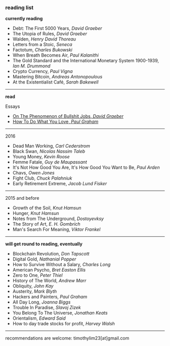### reading list


**currently reading**
- Debt: The First 5000 Years, _David Graeber_
- The Utopia of Rules, _David Graeber_
- Walden, _Henry David Thoreau_
- Letters from a Stoic, _Seneca_
- Factotum, _Charles Bukowski_
- When Breath Becomes Air, _Paul Kalanithi_
- The Gold Standard and the International Monetary System 1900-1939, _Ian M. Drummond_
- Crypto Currency, _Paul Vigna_
- Mastering Bitcoin, _Andreas Antonopoulous_
- At the Existentialist Café, _Sarah Bakewell_

---

**read**

Essays
- [On The Phenomenon of Bullshit Jobs, _David
  Graeber_](http://strikemag.org/bullshit-jobs/)
- [How To Do What You Love, _Paul Graham_](http://www.paulgraham.com/love.html)

---

2016

- Dead Man Working, _Carl Cederstrom_
- Black Swan, _Nicolas Nassim Taleb_
- Young Money, _Kevin Roose_
- Femme Fatale, _Guy de Maupassant_
- It's Not How Good You Are, It's How Good You Want to Be, _Paul Arden_
- Chavs, _Owen Jones_
- Fight Club, _Chuck Palahniuk_
- Early Retirement Extreme, _Jacob Lund Fisker_
---

2015 and before

- Growth of the Soil, _Knut Hamsun_
- Hunger, _Knut Hamsun_
- Notes from The Underground, _Dostoyevksy_
- The Story of Art, _E. H. Gombrich_
- Man's Search For Meaning, _Viktor Frankel_


---

**will get round to reading, eventually**

- Blockchain Revolution, _Don Tapscott_
- Digital Gold, _Nathanial Popper_
- How to Survive Without a Salary, _Charles Long_
- American Psycho, _Bret Easton Ellis_
- Zero to One, _Peter Thiel_
- History of The World, _Andrew Marr_
- Obliquity, _John Kay_
- Austerity, _Mark Blyth_
- Hackers and Painters, _Paul Graham_
- All Day Long, _Joanna Biggs_
- Trouble In Paradise, _Slavoj Zizek_
- You Belong To The Universe, _Jonathan Keats_
- Orientalism, _Edward Said_
- How to day trade stocks for profit, _Harvey Walsh_

---

recommendations are welcome: timothylim23[at]gmail.com
